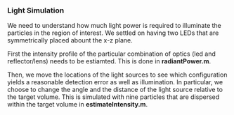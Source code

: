 ### Light Simulation 
We need to understand how much light power is required to illuminate the 
particles in the region of interest. We settled on having two LEDs that are 
symmetrically placed abount the x-z plane. 

First the intensity profile of the particular combination of optics (led and
reflector/lens) needs to be estiamted. This is done in **radiantPower.m**.

Then, we move the locations of the light sources to see which configuration
yields a reasonable detection error as well as illumination. In particular,
we choose to change the angle and the distance of the light source relative 
to the target volume. This is simulated with nine particles that are dispersed
within the target volume in **estimateIntensity.m**.